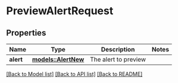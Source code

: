 # PreviewAlertRequest

## Properties

Name | Type | Description | Notes
------------ | ------------- | ------------- | -------------
**alert** | [**models::AlertNew**](AlertNew.md) | The alert to preview | 

[[Back to Model list]](../README.md#documentation-for-models) [[Back to API list]](../README.md#documentation-for-api-endpoints) [[Back to README]](../README.md)


